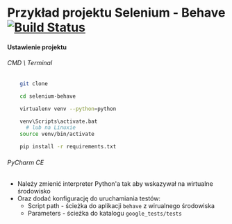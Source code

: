 # Przykład projektu Selenium - Behave [![Build Status](https://travis-ci.org/podreczniktestera/selenium-behave.svg?branch=master)](https://travis-ci.org/podreczniktestera/selenium-behave)

#### Ustawienie projektu

###### CMD \ Terminal
```bash
    git clone

    cd selenium-behave

    virtualenv venv --python=python

    venv\Scripts\activate.bat
      # lub na Linuxie
    source venv/bin/activate

    pip install -r requirements.txt
```
###### PyCharm CE
* Należy zmienić interpreter Python'a tak aby wskazywał na wirtualne środowisko
* Oraz dodać konfigurację do uruchamiania testów:
  * Script path - ścieżka do aplikacji `behave` z wirualnego środowiska
  * Parameters - ścieżka do katalogu `google_tests/tests`
